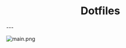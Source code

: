 <h1 align="center">Dotfiles</h1>
---

![main.png](https://github.com/Kohzmik/dotfiles/screenshots/main.png)

